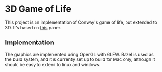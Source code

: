 # 3D Game of Life
This project is an implementation of Conway's game of life, but extended to 3D.
It's based on [this](https://wpmedia.wolfram.com/uploads/sites/13/2018/02/01-3-1.pdf) paper.

## Implementation
The graphics are implemented using OpenGL with GLFW. Bazel is used as the build system, 
and it is currently set up to build for Mac only, although it should be easy to extend to linux and windows.
